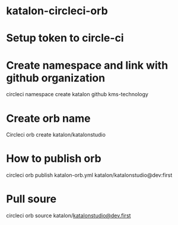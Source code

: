 # katalon-circleci-orb

# Setup token to circle-ci 

# Create namespace and link with github organization

circleci namespace create katalon github kms-technology

# Create orb name 
Circleci orb create katalon/katalonstudio


# How to publish orb 
circleci orb publish katalon-orb.yml katalon/katalonstudio@dev:first


# Pull soure

circleci orb source katalon/katalonstudio@dev.first


